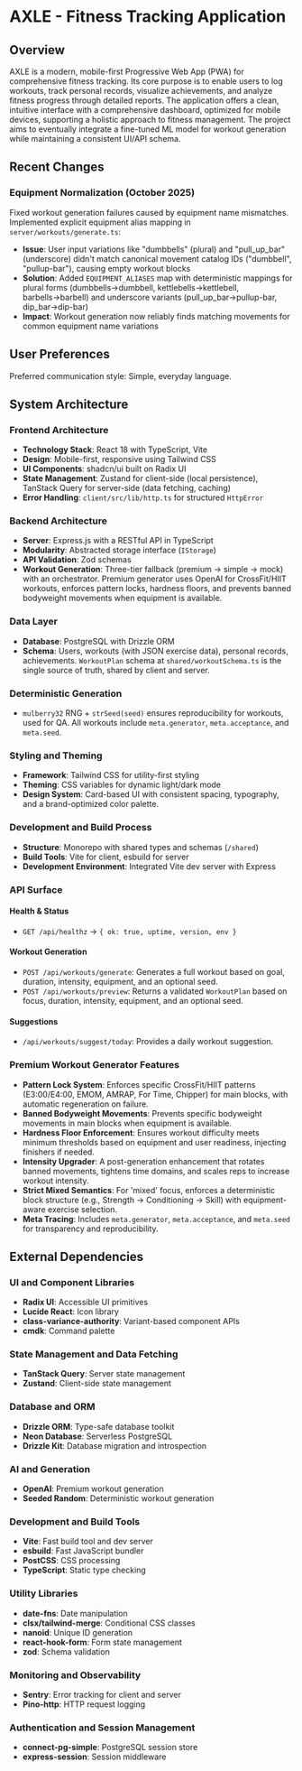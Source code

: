 # AXLE - Fitness Tracking Application

## Overview

AXLE is a modern, mobile-first Progressive Web App (PWA) for comprehensive fitness tracking. Its core purpose is to enable users to log workouts, track personal records, visualize achievements, and analyze fitness progress through detailed reports. The application offers a clean, intuitive interface with a comprehensive dashboard, optimized for mobile devices, supporting a holistic approach to fitness management. The project aims to eventually integrate a fine-tuned ML model for workout generation while maintaining a consistent UI/API schema.

## Recent Changes

### Equipment Normalization (October 2025)
Fixed workout generation failures caused by equipment name mismatches. Implemented explicit equipment alias mapping in `server/workouts/generate.ts`:
- **Issue**: User input variations like "dumbbells" (plural) and "pull_up_bar" (underscore) didn't match canonical movement catalog IDs ("dumbbell", "pullup-bar"), causing empty workout blocks
- **Solution**: Added `EQUIPMENT_ALIASES` map with deterministic mappings for plural forms (dumbbells→dumbbell, kettlebells→kettlebell, barbells→barbell) and underscore variants (pull_up_bar→pullup-bar, dip_bar→dip-bar)
- **Impact**: Workout generation now reliably finds matching movements for common equipment name variations

## User Preferences

Preferred communication style: Simple, everyday language.

## System Architecture

### Frontend Architecture
- **Technology Stack**: React 18 with TypeScript, Vite
- **Design**: Mobile-first, responsive using Tailwind CSS
- **UI Components**: shadcn/ui built on Radix UI
- **State Management**: Zustand for client-side (local persistence), TanStack Query for server-side (data fetching, caching)
- **Error Handling**: `client/src/lib/http.ts` for structured `HttpError`

### Backend Architecture
- **Server**: Express.js with a RESTful API in TypeScript
- **Modularity**: Abstracted storage interface (`IStorage`)
- **API Validation**: Zod schemas
- **Workout Generation**: Three-tier fallback (premium → simple → mock) with an orchestrator. Premium generator uses OpenAI for CrossFit/HIIT workouts, enforces pattern locks, hardness floors, and prevents banned bodyweight movements when equipment is available.

### Data Layer
- **Database**: PostgreSQL with Drizzle ORM
- **Schema**: Users, workouts (with JSON exercise data), personal records, achievements. `WorkoutPlan` schema at `shared/workoutSchema.ts` is the single source of truth, shared by client and server.

### Deterministic Generation
- `mulberry32` RNG + `strSeed(seed)` ensures reproducibility for workouts, used for QA. All workouts include `meta.generator`, `meta.acceptance`, and `meta.seed`.

### Styling and Theming
- **Framework**: Tailwind CSS for utility-first styling
- **Theming**: CSS variables for dynamic light/dark mode
- **Design System**: Card-based UI with consistent spacing, typography, and a brand-optimized color palette.

### Development and Build Process
- **Structure**: Monorepo with shared types and schemas (`/shared`)
- **Build Tools**: Vite for client, esbuild for server
- **Development Environment**: Integrated Vite dev server with Express

### API Surface

#### Health & Status
- `GET /api/healthz` → `{ ok: true, uptime, version, env }`

#### Workout Generation
- `POST /api/workouts/generate`: Generates a full workout based on goal, duration, intensity, equipment, and an optional seed.
- `POST /api/workouts/preview`: Returns a validated `WorkoutPlan` based on focus, duration, intensity, equipment, and an optional seed.

#### Suggestions
- `/api/workouts/suggest/today`: Provides a daily workout suggestion.

### Premium Workout Generator Features
- **Pattern Lock System**: Enforces specific CrossFit/HIIT patterns (E3:00/E4:00, EMOM, AMRAP, For Time, Chipper) for main blocks, with automatic regeneration on failure.
- **Banned Bodyweight Movements**: Prevents specific bodyweight movements in main blocks when equipment is available.
- **Hardness Floor Enforcement**: Ensures workout difficulty meets minimum thresholds based on equipment and user readiness, injecting finishers if needed.
- **Intensity Upgrader**: A post-generation enhancement that rotates banned movements, tightens time domains, and scales reps to increase workout intensity.
- **Strict Mixed Semantics**: For 'mixed' focus, enforces a deterministic block structure (e.g., Strength → Conditioning → Skill) with equipment-aware exercise selection.
- **Meta Tracing**: Includes `meta.generator`, `meta.acceptance`, and `meta.seed` for transparency and reproducibility.

## External Dependencies

### UI and Component Libraries
- **Radix UI**: Accessible UI primitives
- **Lucide React**: Icon library
- **class-variance-authority**: Variant-based component APIs
- **cmdk**: Command palette

### State Management and Data Fetching
- **TanStack Query**: Server state management
- **Zustand**: Client-side state management

### Database and ORM
- **Drizzle ORM**: Type-safe database toolkit
- **Neon Database**: Serverless PostgreSQL
- **Drizzle Kit**: Database migration and introspection

### AI and Generation
- **OpenAI**: Premium workout generation
- **Seeded Random**: Deterministic workout generation

### Development and Build Tools
- **Vite**: Fast build tool and dev server
- **esbuild**: Fast JavaScript bundler
- **PostCSS**: CSS processing
- **TypeScript**: Static type checking

### Utility Libraries
- **date-fns**: Date manipulation
- **clsx/tailwind-merge**: Conditional CSS classes
- **nanoid**: Unique ID generation
- **react-hook-form**: Form state management
- **zod**: Schema validation

### Monitoring and Observability
- **Sentry**: Error tracking for client and server
- **Pino-http**: HTTP request logging

### Authentication and Session Management
- **connect-pg-simple**: PostgreSQL session store
- **express-session**: Session middleware